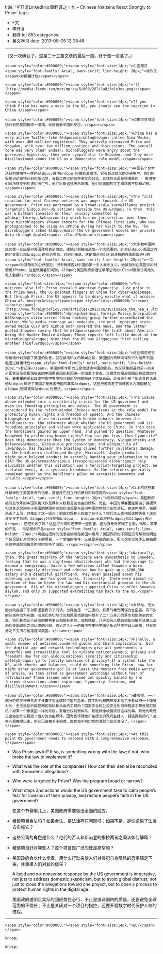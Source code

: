 title: '李开复LinkedIn文章翻译之十九 – Chinese Netizens React Strongly to Prism'
tags:
  - E文
  - 李开复
  - 翻译
id: 853
categories:
  - 英文学习
date: 2013-08-06 12:08:48
---

<span style="color:#000000;"><span style="font-size:14px;">（又一次确认了，这是二十三篇文章的最后一篇。终于告一段落了。）</span></span>

	<span style="color:#000000;"><span style="font-size:14px;">中国网民<span style="font-family: Arial, sans-serif; line-height: 20px;">强烈反</span>对棱镜计划</span></span>

	<span style="color:#000000;"><span style="font-size:14px;">![](http://media.licdn.com/mpr/mpr/p/5/000/287/2a8/3e1e3ee.png)</span></span>

	<span style="color:#000000;"><span style="font-size:14px;">If you think Prism has made a mess in the US, you should see the reaction in China.</span></span>

	<span style="color:#000000;"><span style="font-size:14px;">如果你觉得棱镜计划把美国搞得一团糟，你该看看中国的反应。</span></span>

	<span style="color:#000000;"><span style="font-size:14px;">China has a very active Twitter-like &ldquo;microblog&rdquo; called Sina Weibo, with over 400 million registered. They actively discussed Prism and Snowden, with over two million postings and discussions. The overall tone was very clear &ndash; microbloggers were angry about the perceived hypocrisy, they were sympathetic to Snowden, and they were disillusioned about the US as a democratic role model.</span></span>

	<span style="color:#000000;"><span style="font-size:14px;">中国有个非常活跃的像推特一样的&ldquo;微博&rdquo;叫做新浪微博，它有超过四亿的注册用户。他们积极地讨论棱镜计划和斯诺登，有超过两亿的各种发文和讨论。总体的论调是很清晰的 - 微博客们对所感觉到的虚伪很生气，他们对斯诺登表示同情，他们对美国的民主榜样再不抱有幻想。</span></span>

	<span style="color:#000000;"><span style="font-size:14px;">The first reaction for most Chinese netizens was anger towards the US government. Prism was portrayed as a broad-scale surveillance project targeting &ldquo;non-US citizens outside the US.&rdquo; To them, this was a blatant invasion on their privacy committed by a&nbsp;_foreign_&nbsp;country which has no jurisdiction over them. Many microbloggers showed concern for the Chinese First Lady, who was photographed to be using an iPhone during her visit to the US. The microbloggers asked &ldquo;Would the US government access her private data through Apple&rsquo;s iCloud?&rdquo;</span></span>

	<span style="color:#000000;"><span style="font-size:14px;">大多数中国网民的第一反应是对美国政府表示愤怒。棱镜计划被描述成一个大范围的、针对&ldquo;美国之外的非美国公民&rdquo;的监测项目。对他们来说，这是由对他们无司法权的外国国家进行的<span style="font-family: Arial, sans-serif; line-height: 20px;">一次</span>对其隐私的公然侵犯。很多微博客对中国的第一夫人表示关心，她被拍到在美国访问时使用iPhone。这些微博客们问到，&ldquo;美国政府会通过苹果公司的iCloud服务访问她的私人数据吗？&rdquo;</span></span>

	<span style="font-size:14px;"><span style="color:#000000;">The netizens also felt Prism revealed American hypocrisy. Just prior to the Prism news, the US pointed fingers at China for cyber-espionage. But through Prism, the US appears to be doing exactly what it accuses China of. Another&nbsp;</span>[<span style="color:#000000;">recent report</span>](http://www.foreignpolicy.com/articles/2013/06/10/inside_the_nsa_s_ultra_secret_china_hacking_group)<span style="color:#000000;">&nbsp;by&nbsp;_Foreign Policy_&nbsp;about NSA&rsquo;s ultra secret China hacking group further exacerbated the matter. While media coverage was moderate, the most important state-owned media CCTV and Xinhua both covered the news, and the latter quoted Snowden saying that he &ldquo;exposed the truth about America being the Hacker Empire.&rdquo; These reports left little doubt in the microbloggers&rsquo; mind that the US was &ldquo;one thief calling another thief.&rdquo;</span></span>

	<span style="color:#000000;"><span style="font-size:14px;">这些网民还觉得棱镜计划揭露了美国的伪善。就在棱镜相关的新闻之前，美国因为网络间谍的行为指责中国。但通过棱镜计划<span style="font-family: Arial, sans-serif; line-height: 20px;">看起来</span>，美国的所作所为正是他谴责中国的那些。外交政策报道的另一则关于国家安全局极端秘密的中国黑客组织新闻进一步加重了事态。当媒体的报道范围还算适度的时候，最重要的国有媒体中国中央电视台和新华网都报道了这条新闻，后者还引用了斯诺登的话说他&ldquo;曝光了美国才是黑客帝国的事实&rdquo;。这些报道肯定了微博客认为美国是在&ldquo;贼喊捉贼&rdquo;的想法。</span></span>

	<span style="color:#000000;"><span style="font-size:14px;">The issues above extended into a credibility crisis for the US government and even its founding principles and values. The US government is considered by the reform-minded Chinese netizens as the role model for protecting human rights and freedom of speech. And the Chinese blogosphere is often enlivened with heated debates between the hardliners vs. the reformers about whether the US government and its founding principles and values were applicable to China. In this case, the hardliners gained an upper hand, and pushed to question: Whatever happened to protecting human rights? How can you trust this hypocrite? Does this demonstrate that the system of democracy, &ldquo;checks and balances&rdquo;, &ldquo;due process&rdquo; and &ldquo;rule of law&rdquo; has failed? The blasting caused further collateral damage, as the hardliners challenged Google, Microsoft, Apple products -- might your beloved product be secretly handing your information to the CIA? The US government&rsquo;s irresponsiveness didn&rsquo;t help elucidate whether this situation was a terrorist-targeting project, an isolated event, or a systemic breakdown. So the reformers generally remained quiet as the hardliners piled on sarcastic comments and insults.</span></span>

	<span style="color:#000000;"><span style="font-size:14px;">以上的这些事件延伸到了美国政府的信用，甚至是它创立时的原则和价值观的<span style="font-family: Arial, sans-serif; line-height: 20px;">危机问题</span>。美国政府被有意改革的中国网民认作是保护人权和言论自由的榜样。而且，中国的博客圈经常由于强硬派和改革派之间关于美国的建国原则和价值观是否适用中国的热烈讨论而活跃。在这件事里，强硬派占了上风，并推出了这一疑问：到底对保护人权做了些什么？你们怎么能相信这种伪善？这些证明民主系统，&ldquo;分权制衡&rdquo;， &ldquo;诉讼程序&rdquo;和&ldquo;法治&rdquo;，已经失败了吗？这些打击同时还带来一些伤害，因为强硬派怀疑了谷歌，微软，苹果的产品 - 你挚爱的产品<span style="font-family: Arial, sans-serif; line-height: 20px;">可能在把你的信息偷偷发给美国中情局？美国政府的不回应没有帮助说明这个情况是针对恐怖分子的项目，一个单独的事件，又或是系统的崩溃。所以改革派总体上在强硬派各种讽刺和侮辱的同时保持了沉默。</span></span></span>

	<span style="color:#000000;"><span style="font-size:14px;">Naturally, then, the great majority of the netizens were sympathetic to Snowden, feeling that he was a righteous whistleblower who had the courage to expose a conspiracy. Quite a few netizens called Snowden a hero. Netizens eagerly discussed and admired how he gave up a $200,000 salary and a beautiful girlfriend. They even gossiped about his modeling career and his good looks. Ironically, there were almost no mention of how he broke the law and his contractual promise to the US government. 81% of the microbloggers supported China to offer Snowden asylum, and only 3% supported extraditing him back to the US.</span></span>

	<span style="color:#000000;"><span style="font-size:14px;">自然地，绝大部分网民接下来对斯诺登表示了同情，觉得他是一个正直的、有勇气曝光阴谋的告密者。有不少的网民称他为英雄。网民们热切地讨论和佩服他是如何放弃了二十万美元的薪水和他美丽的女友。他们甚至还八卦他的模特事业和他有多帅。讽刺地是，几乎没有人提到他如何破坏法律以及他和美国政府之间达成的合同。百分之八十一的微博客支持中国给斯诺登提供政治避难，只有百分之三支持将他遣返回美国。</span></span>

	<span style="color:#000000;"><span style="font-size:14px;">Finally, a small number of netizens pondered global and China implications. Did the digital age and network technologies give all governments a powerful and irresistible tool to violate netizens&rsquo; privacy and freedom? How far can &ldquo;national security and citizenship safety&rdquo; go to justify invasion of privacy? If a system like the US, with checks and balances, could do something like Prism, how far might other governments go? Is at least the Western free media worthy of praise, as they acted as government watchdogs without fear of retribution? These issued were raised but quickly buried by the furious discussions about espionage, hypocrisy, heroism, and disillusionment.</span></span>

	<span style="color:#000000;"><span style="font-size:14px;">最后呢，一小部分的网民仔细考虑了该事件对全球和中国的启示。数字时代和网络技术给了所有政府一个强有力的、无法抵抗的侵犯网民隐私和自由的工具吗？国家安全和公民安全到何种程度才算是侵犯隐私？如果一个像美国一样的系统，有着分权制衡体系，都能做像棱镜项目这样的事，其他的政府又会做到什么程度？西方的自由媒体，因为表现得像不怕报复的政府监督人，就值得赞扬吗？这些问题被提出来，但又迅速被关于间谍，虚伪和不抱幻想的激烈讨论给淹没了。</span></span>

	<span style="color:#000000;"><span style="font-size:14px;">At this point US government needs to respond with a comprehensive response.</span></span>

*   <span style="color:#000000;"><span style="font-size:14px;">Was Prism lawful? If so, is something wrong with the law; if not, who broke the law to implement it?</span></span>
*   <span style="color:#000000;"><span style="font-size:14px;">What was the role of the companies? How can their denial be reconciled with Snowden&rsquo;s allegations?</span></span>
*   <span style="color:#000000;"><span style="font-size:14px;">Who were targeted by Prism? Was the program broad or narrow?</span></span>
*   <span style="color:#000000;"><span style="font-size:14px;">What steps and actions would the US government take to calm people&rsquo;s fear for invasion of their privacy, and restore people&rsquo;s faith in the US government?</span></span>

	<span style="color:#000000;"><span style="font-size:14px;">在这个节骨眼儿上，美国政府需要做出全面的回应。</span></span>

*   <span style="color:#000000;"><span style="font-size:14px;">棱镜项目合法吗？如果合法，是法律存在问题吗；如果不是，是谁逾越了法律去实施它？</span></span>
*   <span style="color:#000000;"><span style="font-size:14px;">这些公司的角色是什么？他们的否认和斯诺登的指控两者之间该如何解释？</span></span>
*   <span style="color:#000000;"><span style="font-size:14px;">棱镜项目针对哪些人？这个项目是广泛的还是狭窄的？</span></span>
*   <span style="color:#000000;"><span style="font-size:14px;">美国政府会以什么步骤，用什么行动来使人们对侵犯自身隐私的恐惧镇定下来，并重建人们对其的信任？</span></span>

	<span style="color:#000000;"><span style="font-size:14px;">A lucid and no-nonsense response by the US government is imperative, not just to address domestic skepticism, but to avoid global distrust; not just to close the allegations toward one project, but to open a process to protect human rights in the digital age.</span></span>

	<span style="color:#000000;"><span style="font-size:14px;">美国政府透明且实际的回应势在必行，不止是强调国内的质疑，还要避免全球范围的不信任；不止是关闭对一个项目的指控，还要开启数字时代保护人权的进程。</span></span>

* * *

	<span style="color:#000000;"><span style="font-size:14px;">EOF</span></span>

	&nbsp;

	&nbsp;
